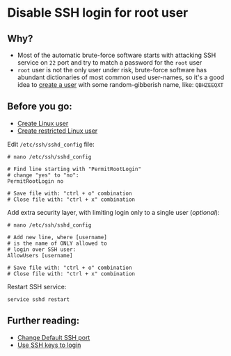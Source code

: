 # Disable SSH login for root user

## Why?

- Most of the automatic brute-force software starts with attacking SSH service on `22` port and try to match a password for the `root` user
- `root` user is not the only user under risk, brute-force software has abundant dictionaries of most common used user-names, so it's a good idea to  [create a user](https://github.com/VeliovGroup/ostrio/blob/master/tutorials/linux/users/create-user.md) with some random-gibberish name, like: `QBHZEEQXT`

## Before you go:

- [Create Linux user](https://github.com/VeliovGroup/ostrio/blob/master/tutorials/linux/users/create-user.md)
- [Create restricted Linux user](https://github.com/VeliovGroup/ostrio/blob/master/tutorials/linux/users/rbash.md)

Edit `/etc/ssh/sshd_config` file:

```shell
# nano /etc/ssh/sshd_config

# Find line starting with "PermitRootLogin"
# change "yes" to "no":
PermitRootLogin no

# Save file with: "ctrl + o" combination
# Close file with: "ctrl + x" combination
```

Add extra security layer, with limiting login only to a single user (*optional*):

```shell
# nano /etc/ssh/sshd_config

# Add new line, where [username]
# is the name of ONLY allowed to
# login over SSH user:
AllowUsers [username]

# Save file with: "ctrl + o" combination
# Close file with: "ctrl + x" combination
```

Restart SSH service:

```shell
service sshd restart
```

## Further reading:

- [Change Default SSH port](https://github.com/VeliovGroup/ostrio/blob/master/tutorials/linux/security/change-ssh-port.md)
- [Use SSH keys to login](https://github.com/VeliovGroup/ostrio/blob/master/tutorials/linux/security/use-ssh-keys.md)
